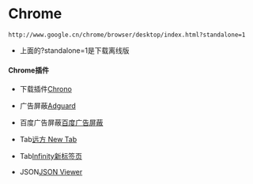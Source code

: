 # Chrome
```url
http://www.google.cn/chrome/browser/desktop/index.html?standalone=1
```

- 上面的?standalone=1是下载离线版

#### Chrome插件
- 下载插件[Chrono](https://chrome.google.com/webstore/detail/chrono-download-manager/mciiogijehkdemklbdcbfkefimifhecn)

- 广告屏蔽[Adguard](https://chrome.google.com/webstore/detail/adguard-adblocker/bgnkhhnnamicmpeenaelnjfhikgbkllg)

- 百度广告屏蔽[百度广告屏蔽](https://chrome.google.com/webstore/detail/%E7%99%BE%E5%BA%A6%E5%B9%BF%E5%91%8A%E5%B1%8F%E8%94%BD/bdkobfnbgkbemcfgopfollaikdlknlkm)

- Tab[远方 New Tab](https://chrome.google.com/webstore/detail/henmfoppjjkcencpbjaigfahdjlgpegn)

- Tab[Infinity新标签页](https://chrome.google.com/webstore/detail/dbfmnekepjoapopniengjbcpnbljalfg?utm_source=chrome-app-launcher-info-dialog)

- JSON[JSON Viewer](https://chrome.google.com/webstore/detail/gbmdgpbipfallnflgajpaliibnhdgobh?utm_source=chrome-app-launcher-info-dialog)